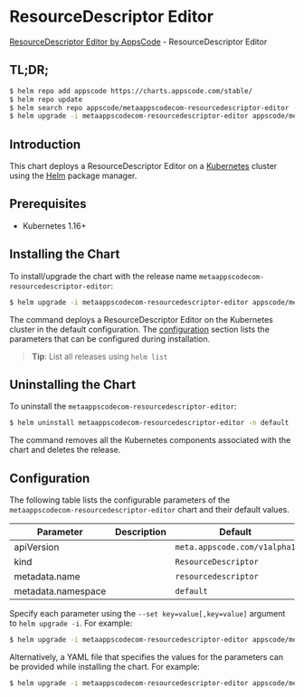 # ResourceDescriptor Editor

[ResourceDescriptor Editor by AppsCode](https://byte.builders) - ResourceDescriptor Editor

## TL;DR;

```bash
$ helm repo add appscode https://charts.appscode.com/stable/
$ helm repo update
$ helm search repo appscode/metaappscodecom-resourcedescriptor-editor --version=v0.17.0
$ helm upgrade -i metaappscodecom-resourcedescriptor-editor appscode/metaappscodecom-resourcedescriptor-editor -n default --create-namespace --version=v0.17.0
```

## Introduction

This chart deploys a ResourceDescriptor Editor on a [Kubernetes](http://kubernetes.io) cluster using the [Helm](https://helm.sh) package manager.

## Prerequisites

- Kubernetes 1.16+

## Installing the Chart

To install/upgrade the chart with the release name `metaappscodecom-resourcedescriptor-editor`:

```bash
$ helm upgrade -i metaappscodecom-resourcedescriptor-editor appscode/metaappscodecom-resourcedescriptor-editor -n default --create-namespace --version=v0.17.0
```

The command deploys a ResourceDescriptor Editor on the Kubernetes cluster in the default configuration. The [configuration](#configuration) section lists the parameters that can be configured during installation.

> **Tip**: List all releases using `helm list`

## Uninstalling the Chart

To uninstall the `metaappscodecom-resourcedescriptor-editor`:

```bash
$ helm uninstall metaappscodecom-resourcedescriptor-editor -n default
```

The command removes all the Kubernetes components associated with the chart and deletes the release.

## Configuration

The following table lists the configurable parameters of the `metaappscodecom-resourcedescriptor-editor` chart and their default values.

|     Parameter      | Description |                 Default                 |
|--------------------|-------------|-----------------------------------------|
| apiVersion         |             | <code>meta.appscode.com/v1alpha1</code> |
| kind               |             | <code>ResourceDescriptor</code>         |
| metadata.name      |             | <code>resourcedescriptor</code>         |
| metadata.namespace |             | <code>default</code>                    |


Specify each parameter using the `--set key=value[,key=value]` argument to `helm upgrade -i`. For example:

```bash
$ helm upgrade -i metaappscodecom-resourcedescriptor-editor appscode/metaappscodecom-resourcedescriptor-editor -n default --create-namespace --version=v0.17.0 --set apiVersion=meta.appscode.com/v1alpha1
```

Alternatively, a YAML file that specifies the values for the parameters can be provided while
installing the chart. For example:

```bash
$ helm upgrade -i metaappscodecom-resourcedescriptor-editor appscode/metaappscodecom-resourcedescriptor-editor -n default --create-namespace --version=v0.17.0 --values values.yaml
```
